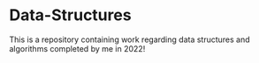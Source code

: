 # Data-Structures

This is a repository containing work regarding data structures and algorithms completed by me in 2022!
